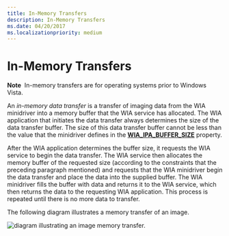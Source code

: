 ```yaml
---
title: In-Memory Transfers
description: In-Memory Transfers
ms.date: 04/20/2017
ms.localizationpriority: medium
---
```


# In-Memory Transfers





**Note**  In-memory transfers are for operating systems prior to Windows Vista.

 

An *in-memory data transfer* is a transfer of imaging data from the WIA minidriver into a memory buffer that the WIA service has allocated. The WIA application that initiates the data transfer always determines the size of the data transfer buffer. The size of this data transfer buffer cannot be less than the value that the minidriver defines in the [**WIA\_IPA\_BUFFER\_SIZE**](./wia-ipa-buffer-size.md) property.

After the WIA application determines the buffer size, it requests the WIA service to begin the data transfer. The WIA service then allocates the memory buffer of the requested size (according to the constraints that the preceding paragraph mentioned) and requests that the WIA minidriver begin the data transfer and place the data into the supplied buffer. The WIA minidriver fills the buffer with data and returns it to the WIA service, which then returns the data to the requesting WIA application. This process is repeated until there is no more data to transfer.

The following diagram illustrates a memory transfer of an image.

![diagram illustrating an image memory transfer.](images/wia-imagedatamem.png)

 

